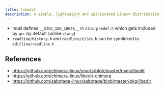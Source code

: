 ```yaml
---
title: libedit
description: A simple, lightweight and opinionated Linux® distribution based on musl libc and toybox
---
```


- musl defines `__STDC_ISO_10646__` in `stdc-predef.h` which gets included by `gcc` by default (unlike `clang`)
- `readline/history.h` and `readline/tilde.h` can be symlinked to `editline/readline.h`

## References
- https://github.com/chimera-linux/cports/blob/master/main/libedit
- https://github.com/chimera-linux/libedit-chimera
- https://github.com/sabotage-linux/sabotage/blob/master/pkg/libedit

